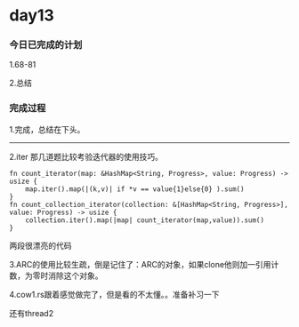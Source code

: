 # day13

### 今日已完成的计划

1.68-81

2.总结

### 完成过程

1.完成，总结在下头。

---

2.iter 那几道题比较考验迭代器的使用技巧。

```
fn count_iterator(map: &HashMap<String, Progress>, value: Progress) -> usize {
    map.iter().map(|(k,v)| if *v == value{1}else{0} ).sum()
}
fn count_collection_iterator(collection: &[HashMap<String, Progress>], value: Progress) -> usize {
    collection.iter().map(|map| count_iterator(map,value)).sum()
}
```

两段很漂亮的代码

3.ARC的使用比较生疏，倒是记住了：ARC的对象，如果clone他则加一引用计数，为零时消除这个对象。

4.cow1.rs跟着感觉做完了，但是看的不太懂。。准备补习一下

还有thread2
